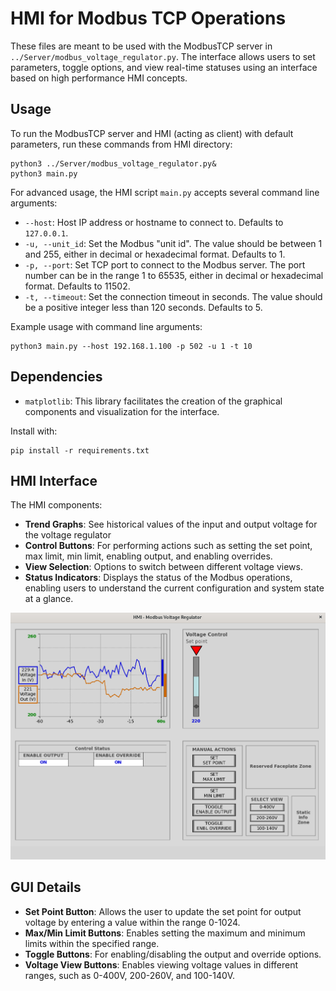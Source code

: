 # HMI for Modbus TCP Operations

These files are meant to be used with the ModbusTCP server in `../Server/modbus_voltage_regulator.py`. The interface allows users to set parameters, toggle options, and view real-time statuses using an interface based on high performance HMI concepts.

## Usage

To run the ModbusTCP server and HMI (acting as client) with default parameters, run these commands from HMI directory:
```shell
python3 ../Server/modbus_voltage_regulator.py&
python3 main.py
```

For advanced usage, the HMI script `main.py` accepts several command line arguments:

- `--host`: Host IP address or hostname to connect to. Defaults to `127.0.0.1`.
- `-u, --unit_id`: Set the Modbus "unit id". The value should be between 1 and 255, either in decimal or hexadecimal format. Defaults to 1.
- `-p, --port`: Set TCP port to connect to the Modbus server. The port number can be in the range 1 to 65535, either in decimal or hexadecimal format. Defaults to 11502.
- `-t, --timeout`: Set the connection timeout in seconds. The value should be a positive integer less than 120 seconds. Defaults to 5.

Example usage with command line arguments:
```shell
python3 main.py --host 192.168.1.100 -p 502 -u 1 -t 10
```

## Dependencies

- `matplotlib`: This library facilitates the creation of the graphical components and visualization for the interface.

Install with:
```shell
pip install -r requirements.txt
```

## HMI Interface

The HMI components:

- **Trend Graphs**: See historical values of the input and output voltage for the voltage regulator
- **Control Buttons**: For performing actions such as setting the set point, max limit, min limit, enabling output, and enabling overrides.
- **View Selection**: Options to switch between different voltage views.
- **Status Indicators**: Displays the status of the Modbus operations, enabling users to understand the current configuration and system state at a glance.

![HMI Screenshot](./assets/ModbusTCP_HMI.PNG)

## GUI Details

- **Set Point Button**: Allows the user to update the set point for output voltage by entering a value within the range 0-1024.
- **Max/Min Limit Buttons**: Enables setting the maximum and minimum limits within the specified range.
- **Toggle Buttons**: For enabling/disabling the output and override options.
- **Voltage View Buttons**: Enables viewing voltage values in different ranges, such as 0-400V, 200-260V, and 100-140V.
